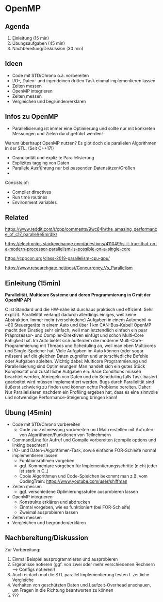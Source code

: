 # OpenMP

## Agenda

1. Einleitung (15 min)
2. Übungsaufgaben (45 min)
3. Nachbereitung/Diskussion (30 min)

## Ideen

- Code mit STD/Chrono o.ä. vorbereiten
- I/O-, Daten- und irgendeinen dritten Task einmal implementieren lassen
- Zeiten messen
- OpenMP integrieren
- Zeiten messen
- Vergleichen und begründen/erklären

## Infos zu OpenMP

- Parallelisierung ist immer eine Optimierung und sollte nur mit konkreten Messungen und Zielen durchgeführt werden!

Warum überhaupt OpenMP nutzen? Es gibt doch die parallelen Algorithmen in der STL. (Seit C++17!)

- Granularität und explizite Parallelisierung
- Explizites tagging von Daten
- Parallele Ausführung nur bei passenden Datensätzen/Größen
- 

Consists of:
  - Compiler directives
  - Run time routines
  - Environment variables

## Related

https://www.reddit.com/r/cpp/comments/9wc84h/the_amazing_performance_of_c17_parallel/e9mrdlk/

https://electronics.stackexchange.com/questions/411049/is-it-true-that-on-a-modern-processor-parallelism-is-possible-on-a-single-core

https://cppcon.org/class-2019-parallelism-cpu-gpu/

https://www.researchgate.net/post/Concurrency_Vs_Parallelism

## Einleitung (15min)

**Parallelität, Multicore Systeme und deren Programmierung in C mit der OpenMP API**

C ist Standard und die HW-nähe ist durchaus praktisch und effizient. Sehr explizit. Parallelität verlangt dadurch allerdings einiges, weil keine Abstraktion.
Immer mehr (verschiedene) Aufgaben in einem Automobil => ~80 Steuergeräte in einem Auto und über 1 km CAN-Bus-Kabel!
OpenMP macht den Einstieg sehr einfach, weil man letztendlich einfach ein paar Präprozessor- und Compiler-Direktiven einfügt und schon Multi-Core Fähigkeit hat.
Im Auto bietet sich außerdem die moderne Multi-Core-Programmierung mit Threads und Scheduling an, weil man eben Multicores und Single-Speicher hat. Viele Aufgaben im Auto können (oder sogar müssen) auf die gleichen Daten zugreifen und unterschiedliche Befehle oder Aufgaben ableiten.
Wichtig dabei: Multicore Programmierung und Parallelisierung sind Optimierungen! Man handelt sich ein gutes Stück Komplexität und zusätzliche Aufgaben ein: Race Conditions müssen beachtet werden, Abriegeln von Daten und ein Scheduling falls Task-basiert gearbeitet wird müssen implementiert werden. Bugs durch Parallelität sind äußerst schwierig zu finden und können echte Probleme bereiten. Daher: Nur Parallelisieren nachdem ein Profiling ergeben hat, dass es eine sinnvolle und notwendige Performance-Steigerung bringen kann!

## Übung (45min)

- Code mit STD/Chrono vorbereiten
  - Code zur Zeitmessung vorbereiten und Main erstellen mit Aufrufen von Algorithmen/Funktionen von Teilnehmern
- CommandLine für Aufruf und Compile vorbereiten (compile options und linking beachten!)
- I/O- und Daten-/Algorithmen-Task, sowie einfache FOR-Schleife normal implementieren lassen
  - Funktionsrahmen vorgeben
  - ggf. Kommentare vorgeben für Implementierungsschritte (nicht jeder ist stark in C..)
  - Coole Algorithmen und Code-Spielchen bekommt man z.B. vom CodingTrain: https://www.youtube.com/user/shiffman
- Zeiten messen
  - ggf. verschiedene Optimierungsstufen ausprobieren lassen
- OpenMP integrieren
  - Konstrukte erklären und abdrucken
  - Einmal vorgeben, wie es funktioniert (bei FOR-Schleife)
  - Zweimal ausprobieren lassen
- Zeiten messen
- Vergleichen und begründen/erklären

## Nachbereitung/Diskussion

Zur Vorbereitung:

1. Einmal Beispiel ausprogrammieren und ausprobieren
2. Ergebnisse notieren (ggf. von zwei oder mehr verschiedenen Rechnern --> Configs notieren!)
3. Auch einfach mal die STL parallel Implementierung testen f. zeitliche Vergleiche
4. Verhalten von geschützten Daten und Laufzeit-Overhead anschauen, um Fragen in die Richtung beantworten zu können
5. ???